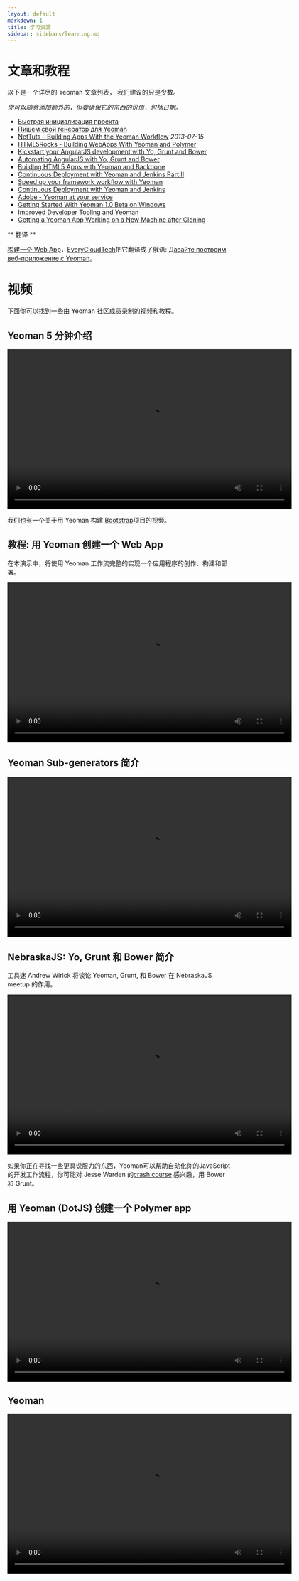```yaml
---
layout: default
markdown: 1
title: 学习资源
sidebar: sidebars/learning.md
---
```


# 文章和教程

以下是一个详尽的 Yeoman 文章列表， 我们建议的只是少数。

*你可以随意添加额外的，但要确保它的东西的价值，包括日期。*

* [Быстрая инициализация проекта](http://frontender.info/skaffolding-dlya-frontenderov/)
* [Пишем свой генератор для Yeoman](http://frontender.info/generator-yeoman/)
* [NetTuts - Building Apps With the Yeoman Workflow](http://code.tutsplus.com/tutorials/building-apps-with-the-yeoman-workflow--net-33254) *2013-07-15*
* [HTML5Rocks - Building WebApps With Yeoman and Polymer](http://www.html5rocks.com/en/tutorials/webcomponents/yeoman/)
* [Kickstart your AngularJS development with Yo, Grunt and Bower](http://www.sitepoint.com/kickstart-your-angularjs-development-with-yeoman-grunt-and-bower/)
* [Automating AngularJS with Yo, Grunt and Bower](http://newtriks.com/2013/06/11/automating-angularjs-with-yeoman-grunt-and-bower/)
* [Building HTML5 Apps with Yeoman and Backbone](http://rockyj.in/2013/05/11/yeoman_and_backbone.html)
* [Continuous Deployment with Yeoman and Jenkins Part II](https://weluse.de/blog/continuous-deployment-with-yeoman-and-jenkins-part-ii.html)
* [Speed up your framework workflow with Yeoman](http://shoogledesigns.com/blog/blog/2013/08/02/speed-up-your-css-framework-install-with-yeoman/)
* [Continuous Deployment with Yeoman and Jenkins](https://weluse.de/blog/continuous-deployment-with-yeoman-and-jenkins.html)
* [Adobe - Yeoman at your service](http://www.adobe.com/devnet/archive/html5/articles/yeoman-at-your-service.html)
* [Getting Started With Yeoman 1.0 Beta on Windows](http://decodize.com/blog/2013/03/03/getting-started-with-yeoman-1-dot-0-beta-on-windows/)
* [Improved Developer Tooling and Yeoman](http://addyosmani.com/blog/improved-developer-tooling-and-yeoman/)
* [Getting a Yeoman App Working on a New Machine after Cloning](http://www.justinmccandless.com/blog/Getting+a+Yeoman+App+Working+on+a+New+Machine+after+Cloning)

** 翻译 **

[构建一个 Web App](http://yeoman.io/codelab/index.html)，[EveryCloudTech](http://www.everycloudtech.com/)把它翻译成了俄语: [Давайте построим веб-приложение c Yeoman](http://www.everycloudtech.com/Yeoman)。

# 视频

<p>下面你可以找到一些由 Yeoman 社区成员录制的视频和教程。</p>

<section>
  <h2 class="hero-title">Yeoman 5 分钟介绍</h2>
  <div class="row tutorial">
  <div class="video-container">
    <video width="640" height="360" controls>
      <source src="http://7xqcdm.com1.z0.glb.clouddn.com/Getting%20started%20with%20Yeoman%20and%20generator-webapp.mp4" type="video/mp4">
      您的浏览器不支持 video 标签。
    </video>
  </div>
  <p>我们也有一个关于用 Yeoman 构建 <a href="https://www.youtube.com/watch?v=RO8TdD5EuNs">Bootstrap</a>项目的视频。</p>
  </div>
</section>

<section>
  <h2 class="hero-title">教程: 用 Yeoman 创建一个 Web App</h2>
  <div class="row tutorial">
  <p>在本演示中，将使用 Yeoman 工作流完整的实现一个应用程序的创作、构建和部署。</p>
  <div class="video-container">
    <video width="640" height="360" controls>
      <source src="http://7xqcdm.com1.z0.glb.clouddn.com/Automating%20Your%20Front-End%20Workflow%20With%20Yeoman%201.0.mp4" type="video/mp4">
      您的浏览器不支持 video 标签。
    </video>
  </div>
  </div>
</section>

<section>
  <h2 class="hero-title">Yeoman Sub-generators 简介</h2>
  <div class="row tutorial">
  <div class="video-container">
    <video width="640" height="360" controls>
      <source src="http://7xqcdm.com1.z0.glb.clouddn.com/An%20Introduction%20To%20Yeoman%20Sub-generators.mp4" type="video/mp4">
      您的浏览器不支持 video 标签。
    </video>
  </div>
  </div>
</section>

<section>
  <h2 class="hero-title">NebraskaJS: Yo, Grunt 和 Bower 简介</h2>
  <div class="row tutorial">
  <p>工具迷 Andrew Wirick 将谈论 Yeoman, Grunt, 和 Bower 在 NebraskaJS meetup 的作用。</p>
  <div class="video-container">
    <video width="640" height="360" controls>
      <source src="http://7xqcdm.com1.z0.glb.clouddn.com/Andrew%20Wirick%20at%20NebraskaJS%20-%20Yeoman.mp4" type="video/mp4">
      您的浏览器不支持 video 标签。
    </video>
  </div>
  <p>如果你正在寻找一些更具说服力的东西，Yeoman可以帮助自动化你的JavaScript的开发工作流程，你可能对 Jesse Warden 的<a href="https://www.youtube.com/watch?v=vkRv0r_tNXY">crash course</a> 感兴趣，用 Bower 和 Grunt。</p>
  </div>
</section>

<section>
  <h2 class="hero-title">用 Yeoman (DotJS) 创建一个 Polymer app</h2>
  <div class="row tutorial">
  <div class="video-container">
    <video width="640" height="360" controls>
      <source src="http://7xqcdm.com1.z0.glb.clouddn.com/Building%20a%20Polymer%20app%20with%20Yeoman%20%28DotJS%29.mp4" type="video/mp4">
      您的浏览器不支持 video 标签。
    </video>
  </div>
  </div>
</section>

<section>
  <h2 class="hero-title">Yeoman</h2>
  <div class="row tutorial">
  <div class="video-container">
    <video width="640" height="360" controls>
      <source src="http://7xqcdm.com1.z0.glb.clouddn.com/Yeoman%20with%20Addy%20Osmani.mp4" type="video/mp4">
      您的浏览器不支持 video 标签。
    </video>
  </div>
  </div>
</section>
